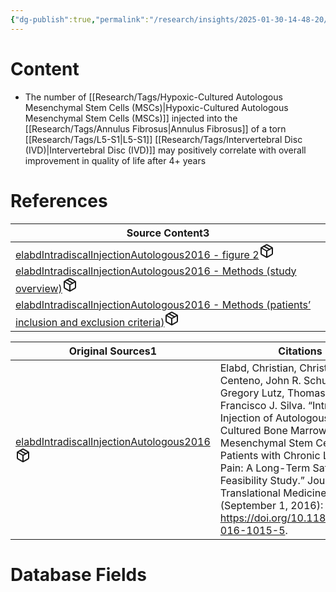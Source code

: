 ```yaml
---
{"dg-publish":true,"permalink":"/research/insights/2025-01-30-14-48-20/","updated":"2025-01-30T14:48:20-05:00"}
---
```


# Content
- The number of [[Research/Tags/Hypoxic-Cultured Autologous Mesenchymal Stem Cells (MSCs)\|Hypoxic-Cultured Autologous Mesenchymal Stem Cells (MSCs)]] injected into the [[Research/Tags/Annulus Fibrosus\|Annulus Fibrosus]] of a torn [[Research/Tags/L5-S1\|L5-S1]] [[Research/Tags/Intervertebral Disc (IVD)\|Intervertebral Disc (IVD)]] may positively correlate with overall improvement in quality of life after 4+ years
# References
<div><table class="dataview table-view-table"><thead class="table-view-thead"><tr class="table-view-tr-header"><th class="table-view-th"><span>Source Content</span><span class="dataview small-text">3</span></th></tr></thead><tbody class="table-view-tbody"><tr><td><span><a data-tooltip-position="top" aria-label="Research/Source Content/elabdIntradiscalInjectionAutologous2016 - figure 2.md" data-href="Research/Source Content/elabdIntradiscalInjectionAutologous2016 - figure 2.md" href="Research/Source Content/elabdIntradiscalInjectionAutologous2016 - figure 2.md" class="internal-link" target="_blank" rel="noopener nofollow" fileclass-name="Research Links">elabdIntradiscalInjectionAutologous2016 - figure 2</a><a class="metadata-menu fileclass-icon"><svg xmlns="http://www.w3.org/2000/svg" width="24" height="24" viewBox="0 0 24 24" fill="none" stroke="currentColor" stroke-width="2" stroke-linecap="round" stroke-linejoin="round" class="svg-icon lucide-package"><path d="m7.5 4.27 9 5.15"></path><path d="M21 8a2 2 0 0 0-1-1.73l-7-4a2 2 0 0 0-2 0l-7 4A2 2 0 0 0 3 8v8a2 2 0 0 0 1 1.73l7 4a2 2 0 0 0 2 0l7-4A2 2 0 0 0 21 16Z"></path><path d="m3.3 7 8.7 5 8.7-5"></path><path d="M12 22V12"></path></svg></a></span></td></tr><tr><td><span><a data-tooltip-position="top" aria-label="Research/Source Content/elabdIntradiscalInjectionAutologous2016 - Methods (study overview).md" data-href="Research/Source Content/elabdIntradiscalInjectionAutologous2016 - Methods (study overview).md" href="Research/Source Content/elabdIntradiscalInjectionAutologous2016 - Methods (study overview).md" class="internal-link" target="_blank" rel="noopener nofollow" fileclass-name="Research Links">elabdIntradiscalInjectionAutologous2016 - Methods (study overview)</a><a class="metadata-menu fileclass-icon"><svg xmlns="http://www.w3.org/2000/svg" width="24" height="24" viewBox="0 0 24 24" fill="none" stroke="currentColor" stroke-width="2" stroke-linecap="round" stroke-linejoin="round" class="svg-icon lucide-package"><path d="m7.5 4.27 9 5.15"></path><path d="M21 8a2 2 0 0 0-1-1.73l-7-4a2 2 0 0 0-2 0l-7 4A2 2 0 0 0 3 8v8a2 2 0 0 0 1 1.73l7 4a2 2 0 0 0 2 0l7-4A2 2 0 0 0 21 16Z"></path><path d="m3.3 7 8.7 5 8.7-5"></path><path d="M12 22V12"></path></svg></a></span></td></tr><tr><td><span><a data-tooltip-position="top" aria-label="Research/Source Content/elabdIntradiscalInjectionAutologous2016 - Methods (patients’ inclusion and exclusion criteria).md" data-href="Research/Source Content/elabdIntradiscalInjectionAutologous2016 - Methods (patients’ inclusion and exclusion criteria).md" href="Research/Source Content/elabdIntradiscalInjectionAutologous2016 - Methods (patients’ inclusion and exclusion criteria).md" class="internal-link" target="_blank" rel="noopener nofollow" fileclass-name="Research Links">elabdIntradiscalInjectionAutologous2016 - Methods (patients’ inclusion and exclusion criteria)</a><a class="metadata-menu fileclass-icon"><svg xmlns="http://www.w3.org/2000/svg" width="24" height="24" viewBox="0 0 24 24" fill="none" stroke="currentColor" stroke-width="2" stroke-linecap="round" stroke-linejoin="round" class="svg-icon lucide-package"><path d="m7.5 4.27 9 5.15"></path><path d="M21 8a2 2 0 0 0-1-1.73l-7-4a2 2 0 0 0-2 0l-7 4A2 2 0 0 0 3 8v8a2 2 0 0 0 1 1.73l7 4a2 2 0 0 0 2 0l7-4A2 2 0 0 0 21 16Z"></path><path d="m3.3 7 8.7 5 8.7-5"></path><path d="M12 22V12"></path></svg></a></span></td></tr></tbody></table></div><div><table class="dataview table-view-table"><thead class="table-view-thead"><tr class="table-view-tr-header"><th class="table-view-th"><span>Original Sources</span><span class="dataview small-text">1</span></th><th class="table-view-th"><span>Citations</span></th></tr></thead><tbody class="table-view-tbody"><tr><td><span><a data-tooltip-position="top" aria-label="Research/Evidence Sources/elabdIntradiscalInjectionAutologous2016.md" data-href="Research/Evidence Sources/elabdIntradiscalInjectionAutologous2016.md" href="Research/Evidence Sources/elabdIntradiscalInjectionAutologous2016.md" class="internal-link" target="_blank" rel="noopener nofollow" fileclass-name="Research Links">elabdIntradiscalInjectionAutologous2016</a><a class="metadata-menu fileclass-icon"><svg xmlns="http://www.w3.org/2000/svg" width="24" height="24" viewBox="0 0 24 24" fill="none" stroke="currentColor" stroke-width="2" stroke-linecap="round" stroke-linejoin="round" class="svg-icon lucide-package"><path d="m7.5 4.27 9 5.15"></path><path d="M21 8a2 2 0 0 0-1-1.73l-7-4a2 2 0 0 0-2 0l-7 4A2 2 0 0 0 3 8v8a2 2 0 0 0 1 1.73l7 4a2 2 0 0 0 2 0l7-4A2 2 0 0 0 21 16Z"></path><path d="m3.3 7 8.7 5 8.7-5"></path><path d="M12 22V12"></path></svg></a></span></td><td><span>Elabd, Christian, Christopher J. Centeno, John R. Schultz, Gregory Lutz, Thomas Ichim, and Francisco J. Silva. “Intra-Discal Injection of Autologous, Hypoxic Cultured Bone Marrow-Derived Mesenchymal Stem Cells in Five Patients with Chronic Lower Back Pain: A Long-Term Safety and Feasibility Study.” Journal of Translational Medicine 14, no. 1 (September 1, 2016): 253. <a rel="noopener nofollow" class="external-link" href="https://doi.org/10.1186/s12967-016-1015-5" target="_blank">https://doi.org/10.1186/s12967-016-1015-5</a>.</span></td></tr></tbody></table></div>

# Database Fields